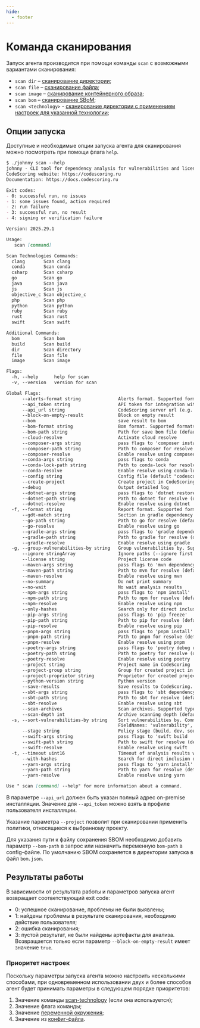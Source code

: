 ```yaml
---
hide:
  - footer
---
```


# Команда сканирования

Запуск агента производится при помощи команды `scan` с возможными вариантами сканирования:

- `scan dir` – [сканирование директории](/agent/scan-dir/);
- `scan file` – [сканирование файла](/agent/scan-file);
- `scan image` – [сканирование контейнерного образа](/agent/scan-docker);
- `scan bom` – [сканирование SBoM](/agent/scan-bom);
- `scan <technology>` - [сканирование директории с применением настроек для указанной технологии](/agent/scan-technology);

## Опции запуска

Доступные и необходимые опции запуска агента для сканирования можно посмотреть при помощи флага `help`.

```markdown
$ ./johnny scan --help
johnny - CLI tool for dependency analysis for vulnerabilities and license compliance issues. Works in connection with CodeScoring SCA.
CodeScoring website: https://codescoring.ru
Documentation: https://docs.codescoring.ru

Exit codes:
- 0: successful run, no issues
- 1: some issues found, action required
- 2: run failure
- 3: successful run, no result
- 4: signing or verification failure

Version: 2025.29.1

Usage:
   scan [command]

Scan Technologies Commands:
  clang       Scan clang
  conda       Scan conda
  csharp      Scan csharp
  go          Scan go
  java        Scan java
  js          Scan js
  objective_c Scan objective_c
  php         Scan php
  python      Scan python
  ruby        Scan ruby
  rust        Scan rust
  swift       Scan swift

Additional Commands:
  bom         Scan bom
  build       Scan build
  dir         Scan directory
  file        Scan file
  image       Scan image

Flags:
  -h, --help      help for scan
  -v, --version   version for scan

Global Flags:
      --alerts-format string              Alerts format. Supported formats: coloredtable, table, text, csv, json. Default output to console. Supports multiformat. Example: 'coloredtable,csv>>csv.csv'  (default "coloredtable")
      --api_token string                  API token for integration with CodeScoring server (required if api_url is set)
      --api_url string                    CodeScoring server url (e.g. https://codescoring.mycompany.com) (required if api_token is set)
      --block-on-empty-result             Block on empty result
      --bom                               save result to bom
      --bom-format string                 Bom format. Supported formats: cyclonedx_v1_4_json,cyclonedx_v1_5_json,cyclonedx_v1_6_ext_json,cyclonedx_v1_6_json (default "cyclonedx_v1_6_json")
      --bom-path string                   Path for save bom file (default "bom.json")
      --cloud-resolve                     Activate cloud resolve
      --composer-args string              pass flags to 'composer install'
      --composer-path string              Path to composer for resolve (default "composer")
      --composer-resolve                  Enable resolve using composer
      --conda-args string                 pass flags to conda
      --conda-lock-path string            Path to conda-lock for resolve (default "conda-lock")
      --conda-resolve                     Enable resolve using conda-lock
      --config string                     Config file (default "codescoring-johnny-config.yaml")
      --create-project                    Create project in CodeScoring if not exists
      --debug                             Output detailed log
      --dotnet-args string                pass flags to 'dotnet restore'
      --dotnet-path string                Path to dotnet for resolve (default "dotnet")
      --dotnet-resolve                    Enable resolve using dotnet
  -f, --format string                     Report format. Supported formats: coloredtable, table, text, junit, sarif, csv, gl-dependency-scanning-report, gl-code-quality-report. Default output to console. Supports multiformat. Example: 'coloredtable,junit>>junit.xml'  (default "coloredtable")
      --gdt-match string                  Section in gradle dependency tree for scan. By default - parse all sections
      --go-path string                    Path to go for resolve (default "go")
      --go-resolve                        Enable resolve using go
      --gradle-args string                pass flags to 'gradle dependencies'
      --gradle-path string                Path to gradle for resolve (default "./gradlew")
      --gradle-resolve                    Enable resolve using gradle
  -g, --group-vulnerabilities-by string   Group vulnerabilities by. Supported kinds 'vulnerability', 'affect' (default "vulnerability")
      --ignore stringArray                Ignore paths (--ignore first --ignore "/**/onem?re")
      --license string                    Project license code
      --maven-args string                 pass flags to 'mvn dependency:tree'
      --maven-path string                 Path to mvn for resolve (default "mvn")
      --maven-resolve                     Enable resolve using mvn
      --no-summary                        Do not print summary
      --no-wait                           No wait analysis results
      --npm-args string                   pass flags to 'npm install'
      --npm-path string                   Path to npm for resolve (default "npm")
      --npm-resolve                       Enable resolve using npm
      --only-hashes                       Search only for direct inclusion of dependencies using file hashes
      --pip-args string                   pass flags to 'pip freeze'
      --pip-path string                   Path to pip for resolve (default "pip")
      --pip-resolve                       Enable resolve using pip
      --pnpm-args string                  pass flags to 'pnpm install'
      --pnpm-path string                  Path to pnpm for resolve (default "pnpm")
      --pnpm-resolve                      Enable resolve using pnpm
      --poetry-args string                pass flags to 'poetry debug resolve'
      --poetry-path string                Path to poetry for resolve (default "poetry")
      --poetry-resolve                    Enable resolve using poetry
      --project string                    Project name in CodeScoring
      --project-group string              Group for created project in CodeScoring
      --project-proprietor string         Proprietor for created project in CodeScoring
      --python-version string             Python version
      --save-results                      Save results to CodeScoring. Used just together with project name
      --sbt-args string                   pass flags to 'sbt dependencyTree'
      --sbt-path string                   Path to sbt for resolve (default "sbt")
      --sbt-resolve                       Enable resolve using sbt
      --scan-archives                     Scan archives. Supported types: '.jar', '.rar', '.tar', '.tar.bz2', '.tbz2', '.tar.gz', '.tgz', '.tar.xz', '.txz', '.war', '.zip', '.aar', '.egg', '.hpi', '.nupkg', '.whl'
      --scan-depth int                    Archive scanning depth (default 1)
  -s, --sort-vulnerabilities-by string    Sort vulnerabilities by. Comma separated field names. For DESC - write field name with prefix '-'.
                                          FieldNames: 'vulnerability', 'fixedversion', 'cvss2', 'cvss3', 'cwes', 'links', 'affect' (default "-cvss3,-cvss2,fixedversion,vulnerability,cwes,links,affect")
      --stage string                      Policy stage (build, dev, source, stage, test, prod, proxy) (default "build")
      --swift-args string                 pass flags to 'swift build
      --swift-path string                 Path to swift for resolve (default "swift")
      --swift-resolve                     Enable resolve using swift
  -t, --timeout uint16                    Timeout of analysis results waiting in seconds (default 3600)
      --with-hashes                       Search for direct inclusion of dependencies using file hashes
      --yarn-args string                  pass flags to 'yarn install'
      --yarn-path string                  Path to yarn for resolve (default "yarn")
      --yarn-resolve                      Enable resolve using yarn

Use " scan [command] --help" for more information about a command.
```

В параметре `--api_url` должен быть указан полный адрес on-premise инсталляции. Значение для `--api_token` можно взять в профиле пользователя инсталляции.

Указание параметра `--project` позволит при сканировании применить политики, относящиеся к выбранному проекту.

Для указания пути к файлу сохранения SBOM необходимо добавить параметр `--bom-path` в запрос или назначить переменную `bom-path` в config-файле. По умолчанию SBOM сохраняется в директории запуска в файл `bom.json`.

## Результаты работы

В зависимости от результата работы и параметров запуска агент возвращает соответствующий exit code:

- 0: успешное сканирование, проблемы не были выявлены;
- 1: найдены проблемы в результате сканирования, необходимо действие пользователя;
- 2: ошибка сканирования;
- 3: пустой результат, не были найдены артефакты для анализа. Возвращается только если параметр `--block-on-empty-result` имеет значение `true`.

### Приоритет настроек

Поскольку параметры запуска агента можно настроить несколькими способами, при одновременном использовании двух и более способов агент будет принимать параметры в следующем порядке приоритетов:

1. Значение команды [scan-technology](/agent/scan-technology) (если она используется);
2. Значение флага команды;
3. Значение [переменной окружения](/agent/env-variables);
4. Значение из [конфиг-файла](/agent/config).

